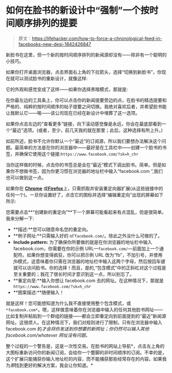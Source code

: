 # 如何在脸书的新设计中“强制”一个按时间顺序排列的提要

> 原文：<https://lifehacker.com/how-to-force-a-chronological-feed-in-facebooks-new-desi-1842426847>

新脸书在这里，但一个新的按时间顺序排列的新闻源却没有——除非有一个聪明的小技巧。



如果你打开桌面浏览器，点击界面右上角的下拉箭头，选择“切换到新脸书”，你现在就可以测试脸书的重新设计，就像这样:

它的外观和感觉变成了这样——如果你选择黑暗模式，那就是:

在你最左边的工具条上，你可以点击你的新闻提要旁边的点，在脸书的精选提要和严格的、纯粹的按时间顺序的帖子提要之间切换。我绝对喜欢后者，并希望脸书能让我默认它——唉——该公司现在已经在新设计中埋葬了这一选项。

如果你点击左边的“查看更多”链接，向下滚动感觉像是永远，你会在最底部看到一个“最近”选项。(或者，至少，前几天我的就在那里；此后，这种选择有所上升。)

如前所述，脸书不允许你默认一个“最近”的订阅源，所以我们要想办法解决这个问题。最简单的方法是在你的浏览器中——最好是在工具栏中——创建一个脸书的书签，并确保它使用这个链接:`https://www.facebook.com/?sk=h_chr`

当你这样做的时候，点击你的书签总是会在“最近”模式下调出脸书。简单。但是如果你不想做书签，因为你更习惯在浏览器的地址栏中输入“facebook.com ”,我们也可以做到这一点。

如果你在 [**Chrome**](https://chrome.google.com/webstore/detail/redirector/ocgpenflpmgnfapjedencafcfakcekcd?hl=en) 或[**Firefox**](https://addons.mozilla.org/en-US/firefox/addon/redirector/)上，只需抓取并安装重定向器扩展(从这些链接中的任何一个)。一旦你设置好了，点击它的图标并选择“编辑重定向”出现的屏幕如下所示:

您需要点击**“创建新的重定向”**下一个屏幕可能看起来有点混乱，但是很简单。我来分解一下:

*   **描述:**您可以随意命名您的重定向。
*   **例子网址:**只需输入好的 ol’`facebook.com/`。除此之外没什么可做的了。
*   **Include pattern:** 为了确保你所要做的就是在你浏览器的地址栏中输入 facebook.com，你需要在你的示例 URL—`facebook.com/`—前面加上一个通配符。如果你想变得疯狂，你可以把示例 URL 改为“fb”，不加引号，并使用*fb*模式，这意味着你只需在浏览器的地址栏中输入这两个字母，然后按回车键就可以访问脸书。你的选择！而且，是的,“包含模式”中的正斜杠对这个过程是至关重要的；我花了很长时间才意识到这一点，所以别忘了。
*   **重定向至:**输入你想让 facebook.com 去的网址。在这种情况下，那就是`https://www.facebook.com/?sk=h_chr`
*   **图案描述:**随便输入！

就是这样！您可能想知道为什么我不直接使用整个包含模式，或`*facebook.com*`。嗯，这样做意味着你在浏览器中输入的任何其他脸书网址——比如复制并粘贴到一个群组的链接——都会立即重定向到前面提到的“最近”新闻源网址。这很烦人。在这种情况下，我们对规则进行了限制，只有在浏览器中输入 facebook.com 的*才会将你发送到你想要的新网址；你仍然可以输入其他 facebook.com/whatever 网址没有问题。*

整个过程的一个警告是，这是一次性交易。在脸书的网站上导航*，点击左上角的大图标重新访问你的新闻订阅，会给你一个蹩脚的非时间顺序的订阅。不幸的是，这个扩展只能捕获你输入地址栏的内容，而不能捕获那些经常存在的内容。如果我为*那*找到更好的解决方案，我会让你知道。*